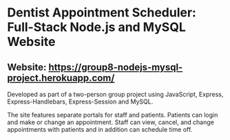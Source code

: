 #   Dentist Appointment Scheduler: Full-Stack Node.js and MySQL Website

## Website: https://group8-nodejs-mysql-project.herokuapp.com/

Developed as part of a two-person group project using JavaScript, Express, Express-Handlebars, Express-Session and MySQL.

The site features separate portals for staff and patients. Patients can login and make or change an appointment. Staff can view, cancel, and change appointments with patients and in addition can schedule time off.


